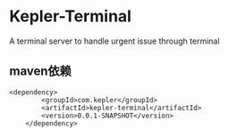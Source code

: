 # Kepler-Terminal
A terminal server to handle urgent issue through terminal

## maven依赖 ##
    <dependency>
			<groupId>com.kepler</groupId>
			<artifactId>kepler-terminal</artifactId>
			<version>0.0.1-SNAPSHOT</version>
		</dependency>

